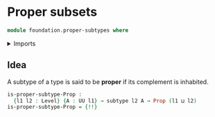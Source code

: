 # Proper subsets

```agda
module foundation.proper-subtypes where
```

<details><summary>Imports</summary>

```agda
open import foundation.complements-subtypes
open import foundation.inhabited-subtypes
open import foundation.universe-levels

open import foundation-core.propositions
open import foundation-core.subtypes
```

</details>

## Idea

A subtype of a type is said to be **proper** if its complement is inhabited.

```agda
is-proper-subtype-Prop :
  {l1 l2 : Level} {A : UU l1} → subtype l2 A → Prop (l1 ⊔ l2)
is-proper-subtype-Prop = {!!}
```
